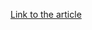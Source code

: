 [Link to the article](https://cybersecuritynews.com/microsoft-limit-onmicrosoft-domain-for-sending-emails/)
